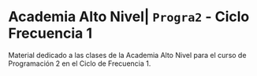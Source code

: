 # **Academia Alto Nivel| `Progra2` - Ciclo Frecuencia 1**

Material dedicado a las clases de la Academia Alto Nivel para el curso de Programación 2 en el Ciclo de Frecuencia 1.
